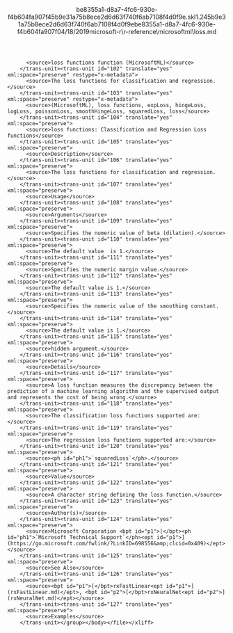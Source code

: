 <?xml version="1.0"?><xliff version="1.2" xmlns="urn:oasis:names:tc:xliff:document:1.2" xmlns:xsi="http://www.w3.org/2001/XMLSchema-instance" xsi:schemaLocation="urn:oasis:names:tc:xliff:document:1.2 xliff-core-1.2-transitional.xsd"><file datatype="xml" original="loss.md" source-language="en-US" target-language="en-US"><header><tool tool-id="mdxliff" tool-name="mdxliff" tool-version="1.0-d1654b2" tool-company="Microsoft" /><xliffext:skl_file_name xmlns:xliffext="urn:microsoft:content:schema:xliffextensions">be8355a1-d8a7-4fc6-930e-f4b604fa907f45b9e31a75b8ece2d6d63f740f6ab7108f4d0f9e.skl</xliffext:skl_file_name><xliffext:version xmlns:xliffext="urn:microsoft:content:schema:xliffextensions">1.2</xliffext:version><xliffext:ms.openlocfilehash xmlns:xliffext="urn:microsoft:content:schema:xliffextensions">45b9e31a75b8ece2d6d63f740f6ab7108f4d0f9e</xliffext:ms.openlocfilehash><xliffext:ms.sourcegitcommit xmlns:xliffext="urn:microsoft:content:schema:xliffextensions">be8355a1-d8a7-4fc6-930e-f4b604fa907f</xliffext:ms.sourcegitcommit><xliffext:ms.lasthandoff xmlns:xliffext="urn:microsoft:content:schema:xliffextensions">04/18/2019</xliffext:ms.lasthandoff><xliffext:ms.openlocfilepath xmlns:xliffext="urn:microsoft:content:schema:xliffextensions">microsoft-r\r-reference\microsoftml\loss.md</xliffext:ms.openlocfilepath></header><body><group id="content" extype="content"><trans-unit id="101" translate="yes" xml:space="preserve" restype="x-metadata">
          <source>loss functions function (MicrosoftML)</source>
        </trans-unit><trans-unit id="102" translate="yes" xml:space="preserve" restype="x-metadata">
          <source>The loss functions for classification and regression.</source>
        </trans-unit><trans-unit id="103" translate="yes" xml:space="preserve" restype="x-metadata">
          <source>(MicrosoftML), loss functions, expLoss, hingeLoss, logLoss, poissonLoss, smoothHingeLoss, squaredLoss, loss</source>
        </trans-unit><trans-unit id="104" translate="yes" xml:space="preserve">
          <source>loss functions: Classification and Regression Loss functions</source>
        </trans-unit><trans-unit id="105" translate="yes" xml:space="preserve">
          <source>Description</source>
        </trans-unit><trans-unit id="106" translate="yes" xml:space="preserve">
          <source>The loss functions for classification and regression.</source>
        </trans-unit><trans-unit id="107" translate="yes" xml:space="preserve">
          <source>Usage</source>
        </trans-unit><trans-unit id="108" translate="yes" xml:space="preserve">
          <source>Arguments</source>
        </trans-unit><trans-unit id="109" translate="yes" xml:space="preserve">
          <source>Specifies the numeric value of beta (dilation).</source>
        </trans-unit><trans-unit id="110" translate="yes" xml:space="preserve">
          <source>The default value  is 1.</source>
        </trans-unit><trans-unit id="111" translate="yes" xml:space="preserve">
          <source>Specifies the numeric margin value.</source>
        </trans-unit><trans-unit id="112" translate="yes" xml:space="preserve">
          <source>The default value is 1.</source>
        </trans-unit><trans-unit id="113" translate="yes" xml:space="preserve">
          <source>Specifies the numeric value of the smoothing constant.</source>
        </trans-unit><trans-unit id="114" translate="yes" xml:space="preserve">
          <source>The default value is 1.</source>
        </trans-unit><trans-unit id="115" translate="yes" xml:space="preserve">
          <source>hidden argument.</source>
        </trans-unit><trans-unit id="116" translate="yes" xml:space="preserve">
          <source>Details</source>
        </trans-unit><trans-unit id="117" translate="yes" xml:space="preserve">
          <source>A loss function measures the discrepancy between the prediction of a machine learning algorithm and the supervised output and represents the cost of being wrong.</source>
        </trans-unit><trans-unit id="118" translate="yes" xml:space="preserve">
          <source>The classification loss functions supported are:</source>
        </trans-unit><trans-unit id="119" translate="yes" xml:space="preserve">
          <source>The regression loss functions supported are:</source>
        </trans-unit><trans-unit id="120" translate="yes" xml:space="preserve">
          <source><ph id="ph1">`squaredLoss`</ph>.</source>
        </trans-unit><trans-unit id="121" translate="yes" xml:space="preserve">
          <source>Value</source>
        </trans-unit><trans-unit id="122" translate="yes" xml:space="preserve">
          <source>A character string defining the loss function.</source>
        </trans-unit><trans-unit id="123" translate="yes" xml:space="preserve">
          <source>Author(s)</source>
        </trans-unit><trans-unit id="124" translate="yes" xml:space="preserve">
          <source>Microsoft Corporation <bpt id="p1">[</bpt><ph id="ph1">`Microsoft Technical Support`</ph><ept id="p1">](https://go.microsoft.com/fwlink/?LinkID=698556&amp;clcid=0x409)</ept></source>
        </trans-unit><trans-unit id="125" translate="yes" xml:space="preserve">
          <source>See Also</source>
        </trans-unit><trans-unit id="126" translate="yes" xml:space="preserve">
          <source><bpt id="p1">[</bpt>rxFastLinear<ept id="p1">](rxFastLinear.md)</ept>, <bpt id="p2">[</bpt>rxNeuralNet<ept id="p2">](rxNeuralNet.md)</ept></source>
        </trans-unit><trans-unit id="127" translate="yes" xml:space="preserve">
          <source>Examples</source>
        </trans-unit></group></body></file></xliff>